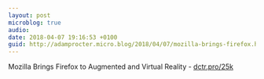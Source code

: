 ```yaml
---
layout: post
microblog: true
audio: 
date: 2018-04-07 19:16:53 +0100
guid: http://adamprocter.micro.blog/2018/04/07/mozilla-brings-firefox.html
---
```

Mozilla Brings Firefox to Augmented and Virtual Reality - [dctr.pro/25k](http://dctr.pro/25k)
